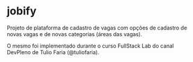 # jobify
Projeto de plataforma de cadastro de vagas com opções de cadastro de novas vagas e de novas categorias (áreas das vagas).

O mesmo foi implementado durante o curso FullStack Lab do canal DevPleno de Tulio Faria (@tuliofaria).
